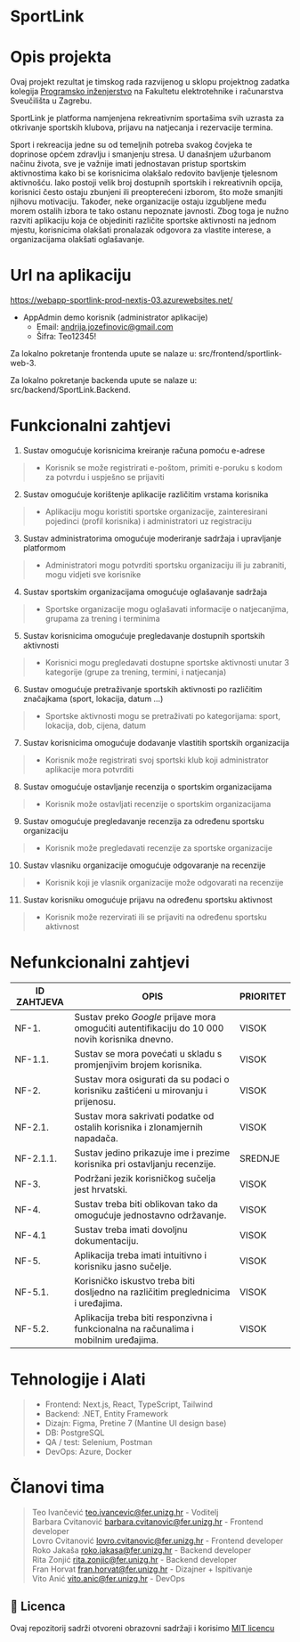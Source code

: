 # SportLink

# Opis projekta
Ovaj projekt rezultat je timskog rada razvijenog u sklopu projektnog zadatka kolegija [Programsko inženjerstvo](https://www.fer.unizg.hr/predmet/proinz) na Fakultetu elektrotehnike i računarstva Sveučilišta u Zagrebu.

SportLink je platforma namjenjena rekreativnim sportašima svih uzrasta za otkrivanje sportskih klubova, prijavu na natjecanja i rezervacije termina.  

Sport i rekreacija jedne su od temeljnih potreba svakog čovjeka te doprinose općem zdravlju i smanjenju stresa. U današnjem užurbanom načinu života, sve je važnije imati jednostavan pristup sportskim aktivnostima kako bi se korisnicima olakšalo redovito bavljenje tjelesnom aktivnošću. Iako postoji velik broj dostupnih sportskih i rekreativnih opcija, korisnici često ostaju zbunjeni ili preopterećeni izborom, što može smanjiti njihovu motivaciju. Također, neke organizacije ostaju izgubljene među morem ostalih izbora te tako ostanu nepoznate javnosti. Zbog toga je nužno razviti aplikaciju koja će objediniti različite sportske aktivnosti na jednom mjestu, korisnicima olakšati pronalazak odgovora za vlastite interese, a organizacijama olakšati oglašavanje.

# Url na aplikaciju

https://webapp-sportlink-prod-nextjs-03.azurewebsites.net/  
- AppAdmin demo korisnik (administrator aplikacije)
  - Email: andrija.jozefinovic@gmail.com
  - Šifra: Teo12345!
  
Za lokalno pokretanje frontenda upute se nalaze u: src/frontend/sportlink-web-3.  

Za lokalno pokretanje backenda upute se nalaze u: src/backend/SportLink.Backend.  


# Funkcionalni zahtjevi

1. Sustav omogućuje korisnicima kreiranje računa pomoću e-adrese
> * Korisnik se može registrirati e-poštom, primiti e-poruku s kodom za potvrdu i uspješno se prijaviti
2. Sustav omogućuje korištenje aplikacije različitim vrstama   korisnika
> * Aplikaciju mogu koristiti sportske organizacije, zainteresirani pojedinci (profil korisnika) i administratori uz registraciju
3. Sustav administratorima omogućuje moderiranje sadržaja i   upravljanje platformom
> * Administratori mogu potvrditi sportsku organizaciju ili ju   zabraniti, mogu vidjeti sve korisnike
4. Sustav sportskim organizacijama omogućuje oglašavanje sadržaja
> * Sportske organizacije mogu oglašavati informacije o natjecanjima,   grupama za trening i terminima
5. Sustav korisnicima omogućuje pregledavanje dostupnih sportskih   aktivnosti
> * Korisnici mogu pregledavati dostupne sportske aktivnosti unutar 3   kategorije (grupe za trening, termini, i natjecanja)
6. Sustav omogućuje pretraživanje sportskih aktivnosti po različitim   značajkama (sport, lokacija, datum …)
> * Sportske aktivnosti mogu se pretraživati po kategorijama:   sport, lokacija, dob, cijena, datum
7. Sustav korisnicima omogućuje dodavanje vlastitih sportskih   organizacija
> * Korisnik može registrirati svoj sportski klub koji administrator   aplikacije mora potvrditi
8. Sustav omogućuje ostavljanje recenzija o sportskim   organizacijama
> * Korisnik može ostavljati recenzije o sportskim   organizacijama
9. Sustav omogućuje pregledavanje recenzija za određenu sportsku organizaciju
>  * Korisnik može pregledavati recenzije za sportske organizacije
10. Sustav vlasniku organizacije omogućuje odgovaranje na recenzije
> * Korisnik koji je vlasnik organizacije može odgovarati na recenzije
11. Sustav korisniku omogućuje prijavu na određenu sportsku   aktivnost
> * Korisnik može rezervirati ili se prijaviti na određenu   sportsku aktivnost

# Nefunkcionalni zahtjevi

ID ZAHTJEVA| OPIS | PRIORITET
-- | -- | -- 
NF-1. | Sustav preko _Google_ prijave mora omogućiti autentifikaciju do 10 000 novih korisnika dnevno. | VISOK
NF-1.1. | Sustav se mora povećati u skladu s promjenjivim brojem korisnika. | VISOK
NF-2. | Sustav mora osigurati da su podaci o korisniku zaštićeni u mirovanju i prijenosu. | VISOK
NF-2.1. | Sustav mora sakrivati podatke od ostalih korisnika i zlonamjernih napadača. | VISOK
NF-2.1.1. | Sustav jedino prikazuje ime i prezime korisnika pri ostavljanju recenzije. | SREDNJE
NF-3. | Podržani jezik korisničkog sučelja jest hrvatski. | VISOK
NF-4. | Sustav treba biti oblikovan tako da omogućuje jednostavno održavanje. | VISOK
NF-4.1 | Sustav treba imati dovoljnu dokumentaciju. | VISOK
NF-5. | Aplikacija treba imati intuitivno i korisniku jasno sučelje. | VISOK
NF-5.1. | Korisničko iskustvo treba biti dosljedno na različitim preglednicima i uređajima. | VISOK
NF-5.2. | Aplikacija treba biti responzivna i funkcionalna na računalima i mobilnim uređajima. | VISOK 

# Tehnologije i Alati
> - Frontend: Next.js, React, TypeScript, Tailwind
> - Backend: .NET, Entity Framework
> - Dizajn: Figma, Pretine 7 (Mantine UI design base)
> - DB: PostgreSQL
> - QA / test: Selenium, Postman
> - DevOps: Azure, Docker

# Članovi tima
> Teo Ivančević teo.ivancevic@fer.unizg.hr - Voditelj  
> Barbara Cvitanović barbara.cvitanovic@fer.unizg.hr - Frontend developer  
> Lovro Cvitanović lovro.cvitanovic@fer.unizg.hr - Frontend developer  
> Roko Jakaša roko.jakasa@fer.unizg.hr - Backend developer  
> Rita Zonjić rita.zonjic@fer.unizg.hr - Backend developer  
> Fran Horvat fran.horvat@fer.unizg.hr - Dizajner + Ispitivanje  
> Vito Anić vito.anic@fer.unizg.hr - DevOps


## 📝 Licenca
Ovaj repozitorij sadrži otvoreni obrazovni sadržaji i korisimo [MIT licencu](LICENSE)


